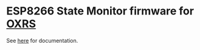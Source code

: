# ESP8266 State Monitor firmware for [OXRS](https://oxrs.io)

See [here](https://oxrs.io/docs/firmware/state-monitor-esp32.html) for documentation.
